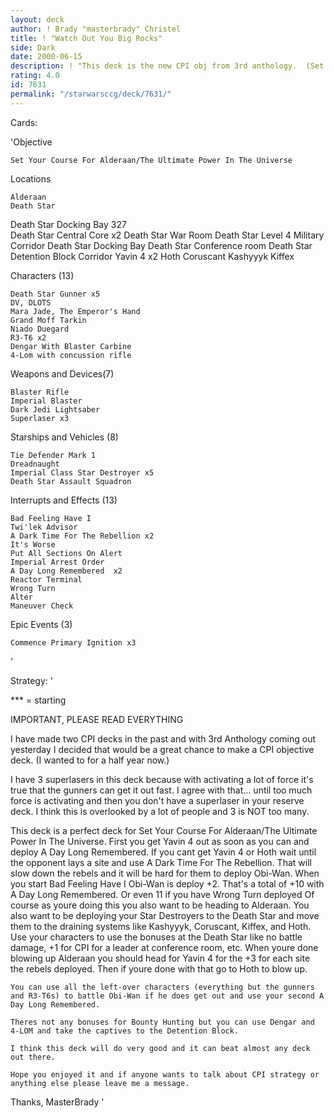 ```yaml
---
layout: deck
author: ! Brady "masterbrady" Christel
title: ! "Watch Out You Big Rocks"
side: Dark
date: 2000-06-15
description: ! "This deck is the new CPI obj from 3rd anthology.  (Set Your Course for Alderaan/The Ultimate Power In The Universe)  This is my own creation and I hope you like it."
rating: 4.0
id: 7631
permalink: "/starwarsccg/deck/7631/"
---
```

Cards: 

'Objective

	Set Your Course For Alderaan/The Ultimate Power In The Universe 

Locations

	Alderaan  
	Death Star  
 Death Star  Docking Bay 327	 
	Death Star Central Core x2
	Death Star War Room
	Death Star Level 4 Military Corridor
	Death Star Docking Bay
	Death Star Conference room
	Death Star Detention Block Corridor
	Yavin 4 x2
	Hoth
	Coruscant
	Kashyyyk
	Kiffex


Characters (13)

	Death Star Gunner x5
	DV, DLOTS
	Mara Jade, The Emperor's Hand
	Grand Moff Tarkin
	Niado Duegard
	R3-T6 x2
	Dengar With Blaster Carbine
	4-Lom with concussion rifle


Weapons and Devices(7)

	Blaster Rifle
	Imperial Blaster
	Dark Jedi Lightsaber
	Superlaser x3


Starships and Vehicles (8)

	Tie Defender Mark 1
	Dreadnaught
	Imperial Class Star Destroyer x5
	Death Star Assault Squadron


Interrupts and Effects (13)

	Bad Feeling Have I   
	Twi'lek Advisor   
	A Dark Time For The Rebellion x2
	It's Worse
	Put All Sections On Alert
	Imperial Arrest Order
	A Day Long Remembered  x2
	Reactor Terminal
	Wrong Turn
	Alter
	Maneuver Check

Epic Events (3)

	Commence Primary Ignition x3
'

Strategy: '

*** = starting

IMPORTANT, PLEASE READ EVERYTHING

I have made two CPI decks in the past and with 3rd Anthology coming out yesterday I decided that would be a great chance to make a CPI objective deck.	(I wanted to for a half year now.)

I have 3 superlasers in this deck because with activating a lot of force it's true that the gunners can get it out fast.  I agree with that... until too much force is activating and then you don't have a superlaser in your reserve deck.	I think this is overlooked by a lot of people and 3 is NOT too many.

This deck is a perfect deck for Set Your Course For Alderaan/The Ultimate Power In The Universe.  First you get Yavin 4 out as soon as you can and deploy
A Day Long Remembered.	If you cant get Yavin 4 or Hoth wait until the opponent lays a site and use A Dark Time For The Rebellion.  That will slow down the rebels and it will be hard for them to deploy Obi-Wan.  When you start Bad Feeling Have I Obi-Wan is deploy +2.  That's a total of +10 with A Day Long Remembered.  Or even 11 if you have Wrong Turn deployed	Of course as youre doing this you also want to be heading to Alderaan.	You also want to be deploying your Star Destroyers to the Death Star and move them to the draining systems like Kashyyyk, Coruscant, Kiffex, and Hoth.	Use your characters to use the bonuses at the Death Star like no battle damage, +1 for CPI for a leader at conference room, etc.  When youre done blowing up Alderaan you should head for Yavin 4 for the +3 for each site the rebels deployed.  Then if youre done with that go to Hoth to blow up.

	You can use all the left-over characters (everything but the gunners and R3-T6s) to battle Obi-Wan if he does get out and use your second A Day Long Remembered.

	Theres not any bonuses for Bounty Hunting but you can use Dengar and 4-LOM and take the captives to the Detention Block.

	I think this deck will do very good and it can beat almost any deck out there.

	Hope you enjoyed it and if anyone wants to talk about CPI strategy or anything else please leave me a message.
Thanks,
MasterBrady  '
